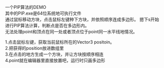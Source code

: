 一个PIP算法的DEMO  
其中的PIP.exe是64位系统地可执行文件  
通过鼠标移动方块，点击鼠标左键种下方块，并依照顺序连成多边形。
摁下s开始进行PIP算法计算，判断点是否在多边形内。  
无法处理point和顶点在同一处或者顶点位于point同一水平线地情况。  

1.点击鼠标左键，获取当前鼠标所在的Vector3 positoin。  
2.把获得的position放进数组里  
3.在点击的地方生成一个方块，并让方块按顺序相连  
4.point就在编辑器里直接放置吧，运行时只画多边形  


